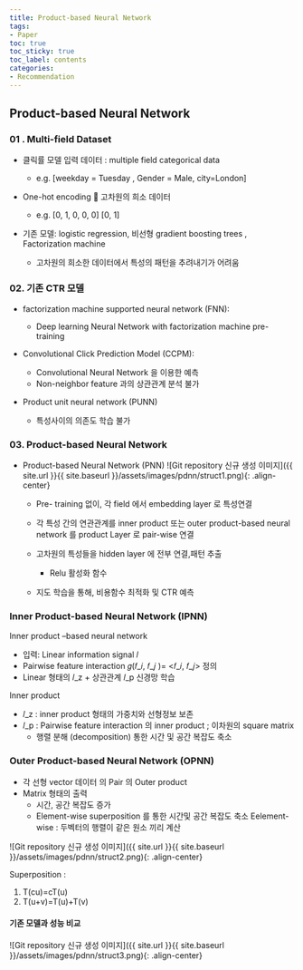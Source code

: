 ```yaml
---
title: Product-based Neural Network
tags:
- Paper
toc: true
toc_sticky: true
toc_label: contents
categories:
- Recommendation
---
```


## Product-based Neural Network

### 01 . Multi-field Dataset


* 클릭률 모델 입력 데이터 : multiple field categorical data 
    * e.g. [weekday = Tuesday , Gender = Male, city=London]


* One-hot encoding  고차원의 희소 데이터
    * e.g. [0, 1, 0, 0, 0] [0, 1]


* 기존 모델: logistic regression, 비선형 gradient boosting trees , Factorization machine 
    * 고차원의 희소한 데이터에서 특성의 패턴을 추려내기가 어려움





### 02. 기존 CTR 모델 

* factorization machine supported neural network (FNN):
    * Deep learning Neural Network with factorization machine pre-training 


* Convolutional Click Prediction Model (CCPM):
    * Convolutional Neural Network 을 이용한 예측
    * Non-neighbor feature 과의 상관관계 분석 불가


* Product unit neural network (PUNN)
    *  특성사이의 의존도 학습 불가


### 03. Product-based Neural Network 
* Product-based Neural Network (PNN)
![Git repository 신규 생성 이미지]({{ site.url }}{{ site.baseurl }}/assets/images/pdnn/struct1.png){: .align-center}
    * Pre- training 없이, 각 field 에서 embedding layer 로 특성연결 
    
    * 각 특성 간의 연관관계를 inner product 또는 outer product-based neural network 를 product Layer 로 pair-wise 연결

    * 고차원의 특성들을 hidden layer 에 전부 연결,패턴 추출
        * Relu 활성화 함수 

    * 지도 학습을 통해, 비용함수 최적화 및 CTR 예측 



### Inner Product-based Neural Network (IPNN)

Inner product –based neural network 
- 입력: Linear information signal 𝑙
- Pairwise feature interaction 𝑔(𝑓_𝑖, 𝑓_𝑗 )= <𝑓_𝑖, 𝑓_𝑗> 정의
- Linear 형태의 𝑙_z + 상관관계 𝑙_p 신경망 학습

Inner product
- 𝑙_z  : inner product 형태의 가중치와 선형정보 보존
- 𝑙_p  : Pairwise feature interaction 의 inner product ;  이차원의 square matrix 
    - 행렬 분해 (decomposition) 통한 시간 및 공간 복잡도 축소 

### Outer Product-based Neural Network (OPNN)

* 각 선형 vector 데이터 의 Pair 의 Outer product
* Matrix 형태의 출력
    * 시간, 공간 복잡도 증가
    * Element-wise superposition 를 통한 시간및 공간 복잡도 축소 
        Eelement-wise : 두벡터의 행렬이 같은 원소 끼리 계산

![Git repository 신규 생성 이미지]({{ site.url }}{{ site.baseurl }}/assets/images/pdnn/struct2.png){: .align-center}

Superposition : 
1. T(cu)=cT(u)
2. T(u+v)=T(u)+T(v)


#### 기존 모델과 성능 비교

![Git repository 신규 생성 이미지]({{ site.url }}{{ site.baseurl }}/assets/images/pdnn/struct3.png){: .align-center}

